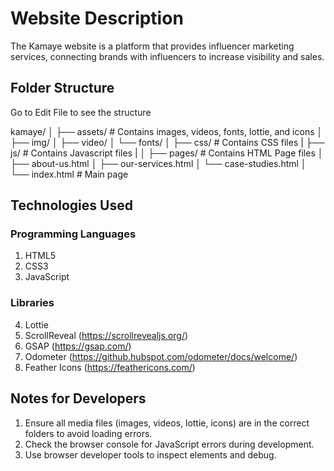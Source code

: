 # Website Description

The Kamaye website is a platform that provides influencer marketing services, connecting brands with influencers to increase visibility and sales.


## Folder Structure
Go to Edit File to see the structure

kamaye/
│
├── assets/                # Contains images, videos, fonts, lottie, and icons
│   ├── img/
│   ├── video/
│   └── fonts/
│
├── css/                   # Contains CSS files 
|
├── js/                    # Contains Javascript files
|
│
├── pages/                # Contains HTML Page files
│   ├── about-us.html
│   ├── our-services.html
│   └── case-studies.html
│
└── index.html            # Main page

## Technologies Used
### Programming Languages
1. HTML5
2. CSS3
3. JavaScript

### Libraries
4. Lottie
5. ScrollReveal (https://scrollrevealjs.org/)
6. GSAP (https://gsap.com/)
7. Odometer (https://github.hubspot.com/odometer/docs/welcome/)
8. Feather Icons (https://feathericons.com/)

## Notes for Developers
1. Ensure all media files (images, videos, lottie, icons) are in the correct folders to avoid loading errors.
2. Check the browser console for JavaScript errors during development.
3. Use browser developer tools to inspect elements and debug.



<!-----------------------------------------------------------  ------------------------------------------------------------------------->
